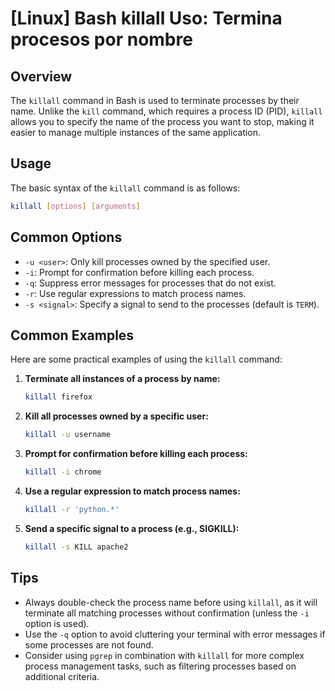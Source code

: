 # [Linux] Bash killall Uso: Termina procesos por nombre

## Overview
The `killall` command in Bash is used to terminate processes by their name. Unlike the `kill` command, which requires a process ID (PID), `killall` allows you to specify the name of the process you want to stop, making it easier to manage multiple instances of the same application.

## Usage
The basic syntax of the `killall` command is as follows:

```bash
killall [options] [arguments]
```

## Common Options
- `-u <user>`: Only kill processes owned by the specified user.
- `-i`: Prompt for confirmation before killing each process.
- `-q`: Suppress error messages for processes that do not exist.
- `-r`: Use regular expressions to match process names.
- `-s <signal>`: Specify a signal to send to the processes (default is `TERM`).

## Common Examples
Here are some practical examples of using the `killall` command:

1. **Terminate all instances of a process by name:**
   ```bash
   killall firefox
   ```

2. **Kill all processes owned by a specific user:**
   ```bash
   killall -u username
   ```

3. **Prompt for confirmation before killing each process:**
   ```bash
   killall -i chrome
   ```

4. **Use a regular expression to match process names:**
   ```bash
   killall -r 'python.*'
   ```

5. **Send a specific signal to a process (e.g., SIGKILL):**
   ```bash
   killall -s KILL apache2
   ```

## Tips
- Always double-check the process name before using `killall`, as it will terminate all matching processes without confirmation (unless the `-i` option is used).
- Use the `-q` option to avoid cluttering your terminal with error messages if some processes are not found.
- Consider using `pgrep` in combination with `killall` for more complex process management tasks, such as filtering processes based on additional criteria.
